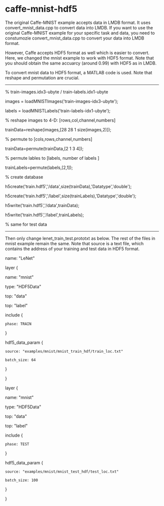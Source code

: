 # caffe-mnist-hdf5


The original Caffe-MNIST example accepts data in LMDB format. It uses convert_mnist_data.cpp to convert data into LMDB.
If you want to use the original Caffe-MNIST example for your specific task and data, you need to constumozie convert_mnist_data.cpp to convert your data into LMDB format. 

However, Caffe accepts HDF5 format as well which is easier to convert. Here, we changed the mnist example to work with HDF5 format. Note that you should obtain the same accuarcy (around 0.99) with HDF5 as in LMDB.

To convert mnist data to HDF5 format, a MATLAB code is used. Note that reshape and permutation are crucial.

----------------------------------------------------------------------------
% train-images.idx3-ubyte / train-labels.idx1-ubyte

images = loadMNISTImages('train-images-idx3-ubyte');

labels = loadMNISTLabels('train-labels-idx1-ubyte');
 
% reshape images to 4-D: [rows,col,channel,numbers]

trainData=reshape(images,[28 28 1 size(images,2)]);

% permute to [cols,rows,channel,numbers]

trainData=permute(trainData,[2 1 3 4]);

% permute lables to [labels, number of labels ]

trainLabels=permute(labels,[2,1]);

% create database

h5create('train.hdf5','/data',size(trainData),'Datatype','double');

h5create('train.hdf5','/label',size(trainLabels),'Datatype','double');

h5write('train.hdf5','/data',trainData);

h5write('train.hdf5','/label',trainLabels);

% same for test data

--------------------------------------------------------------------------------------
Then only change lenet_train_test.prototxt as below. The rest of the files in mnist example remain the same.
Note that source is a text file, which contains the address of your training and test data in HDF5 format.


name: "LeNet"

layer {

  name: "mnist"

  type: "HDF5Data"

  top: "data"

  top: "label"

  include {

    phase: TRAIN

  }

  hdf5_data_param {

    source: "examples/mnist/mnist_train_hdf/train_loc.txt"

    batch_size: 64

  }

}

layer {

  name: "mnist"

  type: "HDF5Data"

  top: "data"

  top: "label"

  include {

    phase: TEST

  }

  hdf5_data_param {

    source: "examples/mnist/mnist_test_hdf/test_loc.txt"

    batch_size: 100

  }

}




